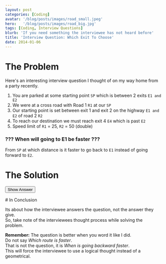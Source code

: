 ```yaml
---
layout: post
categories: [Coding]
avatar: '/blog/posts/images/road_small.jpeg'
hero:   '/blog/posts/images/road_big.jpg'
tags: [Coding, Interview Questions]
blurb: 'If you need something the interviewee has not heard before'
title: 'Interview Question: Which Exit To Choose'
date: 2014-01-06
---
```


# The Problem

Here's an interesting interview question I thought of on my way home from a party recently.

1.  You are parked at some starting point `SP` which is between 2 exits `E1 and E2`
1.  We were at a cross road with Road 1 `R1` at our `SP`
1.  Our starting point is set between exit 1 and exit 2 on the highway `E1 and E2` of road 2 `R2`
1.  To reach our destination we must reach exit 4 `E4` which is past `E2`
1.  Speed limit of `R1` = 25, `R2` = 50 (double)

### ??? When will going to E1 be faster ???

From `SP` at which distance is it faster to go back to `E1` instead of going forward to `E2`.

# The Solution

<button onclick="$('#answer').show()"> Show Answer </button>
<div id='answer' style='display:none'>
  **If `D2` is > 1/4 of `D3` then ``E1`` is faster.**
  <img class='img-responsive' src='/blog/posts/images/road.png'/>

### Note that:

1.  `D1 = D3 - D2` (i.e. D2 is always a shorter distance)
1.  `D2` and `D1` both have the same speed (`R1`), `D3` is double ( or .5 the distance )
1.  Since `R2` is 2x the speed of `R1` it will take half as long to travel
1.  If `S1` is closer than half way then `D1` will always be faster than `D3` alone.  Meaning the faster route is determined before the car arrives at `E1`
1.  In the same vein, for `E1` to be faster the car needs to arrive before it would have reached `1/2 * D3`)
1.  Since they travel at the same speed if `S1` if 1/4 of the way between `E1` and `E2`, and it would reach `E1` at the same time that it would reach `1/2 * D3` (i.e. `< 1/4 of D3`)


</div>
# In Conclusion

Its about how the interviewee answers the question, not the answer they give.  
So, take note of the interviewees thought process while solving the problem.  

**Remember:** The question is better when you word it like I did.  
Do not say *Which route is faster*.  
That is not the question, it is *When is going backward faster*.  
This will force the interviewee to use a logical thought instead of a geometrical.
